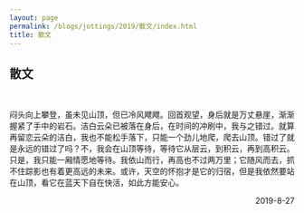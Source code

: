 ```yaml
---
layout: page
permalink: /blogs/jottings/2019/散文/index.html
title: 散文
---
```


## 散文
<br>

闷头向上攀登，虽未见山顶，但已冷风飕飕。回首观望，身后就是万丈悬崖，渐渐握紧了手中的岩石。洁白云朵已被落在身后，在时间的冲刷中，我与之错过。就算再留恋云朵的洁白，我也不能松手落下，只能一个劲儿地爬，爬去山顶。错过了就是永远的错过了吗？不，我会在山顶等待，等待它从层云，到积云，再到高积云。只是，我只能一厢情愿地等待。我依山而行，再高也不过两万里；它随风而去，抓不住踪影也有着更高远的未来。或许，天空的怀抱才是它的归宿，但是我依然要站在山顶，看它在蓝天下自在快活，如此方能安心。

<p align="right">2019-8-27</p>